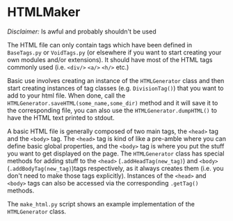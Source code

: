# HTMLMaker

*Disclaimer:* Is awful and probably shouldn't be used

The HTML file can only contain tags which have been defined in `BaseTags.py` or `VoidTags.py` (or elsewhere if you want to start creating your own modules and/or extensions). It should have most of the HTML tags commonly used (i.e. `<div/>` `<a/>` `<h/>` etc.)

Basic use involves creating an instance of the `HTMLGenerator` class and then start creating instances of tag classes (e.g. `DivisionTag()`) that you want to add to your html file. When done, call the `HTMLGenerator.saveHTML(some_name,some_dir)` method and it will save it to the corresponding file, you can also use the `HTMLGenerator.dumpHTML()` to have the HTML text printed to stdout.

A basic HTML file is generally composed of two main tags, the `<head>` tag and the `<body>` tag. The `<head>` tag is kind of like a pre-amble where you can define basic global properties, and the `<body>` tag is where you put the stuff you want to get displayed on the page. The `HTMLGenerator` class has special methods for adding stuff to the `<head>` (`.addHeadTag(new_tag)`) and `<body>` (`.addBodyTag(new_tag)`)tags respectively, as it always creates them (i.e. you don't need to make those tags explicitly). Instances of the `<head>` and `<body>` tags can also be accessed via the corresponding `.getTag()` methods.

The `make_html.py` script shows an example implementation of the `HTMLGenerator` class.